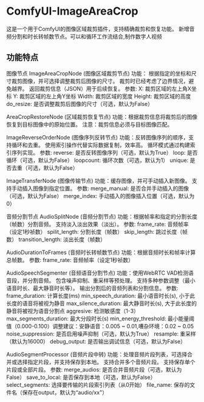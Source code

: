 # ComfyUI-ImageAreaCrop

这是一个用于ComfyUI的图像区域裁剪插件，支持精确裁剪和恢复功能。
新增音频分割和时长转帧数节点。可以和循环工作流结合,制作数字人视频

## 功能特点
图像节点
ImageAreaCropNode (图像区域裁剪节点)
    功能：
        根据指定的坐标和尺寸裁剪图像，并可选择调整裁剪后图像的尺寸。
        裁剪时已经考虑了边界情况，避免越界。
        返回裁剪信息（JSON）用于后续恢复。
        参数:
        X: 裁剪区域的左上角X坐标
        Y: 裁剪区域的左上角Y坐标
        Width: 裁剪区域的宽度
        Height: 裁剪区域的高度
        do_resize: 是否调整裁剪后图像的尺寸（可选，默认为False）
      
AreaCropRestoreNode (区域裁剪恢复节点)
    功能：根据裁剪信息将裁剪后的图像恢复到目标图像中的原始位置。
        注意：裁剪信息必须与目标图像匹配。

ImageReverseOrderNode (图像序列反转节点)
    功能：反转图像序列的顺序，支持循环和去重。
        使用索引操作代替实际数据复制，效率高。
        循环模式通过构建索引序列实现。
        参数:
        reverse: 是否反转图像序列（可选，默认为True）
        loop: 是否循环（可选，默认为False）
        loopcount: 循环次数（可选，默认为1）
        unique: 是否去重（可选，默认为False）

ImageTransferNode (图像传输节点)
    功能：缓存图像，并可手动插入新图像。
        支持手动插入图像到指定位置。
        参数:
        merge_manual: 是否合并手动插入的图像（可选，默认为False）
        merge_index: 手动插入的图像插入位置（可选，默认为0）

音频分割节点
AudioSplitNode (音频分割节点)
    功能：根据帧率和指定的分割长度（帧数）分割音频。
        支持淡入淡出效果（淡出）。
        参数:
        frame_rate: 音频帧率（设定1秒祯数）
        spilit_length: 分割长度（帧数）
        skip_length: 跳过长度（帧数）
        transition_length: 淡出长度（帧数）

AudioDurationToFrames (音频时长转帧数节点)
    功能：根据音频时长和帧率计算总帧数。
        参数:
        frame_rate: 音频帧率（设定1秒祯数）

AudioSpeechSegmenter (音频语音分割节点)
    功能：使用WebRTC VAD检测语音段，并分割音频。
        包含噪声抑制、重采样等预处理。
        支持多种参数调整（最小语音时长、最大静音时长等）。
        输出分割后的音频列表和分割信息。
        参数:
        frame_duration: 计算长度(ms)
        min_speech_duration: 最小语音时长(s), 小于此长度的语音将被视为静音
        max_silence_duration: 最大静音时长(s), 大于此长度的静音将被视为语音分割点
        aggresive: 检测敏感度（1-3）
        max_segments_duration: 最大分段时长(s)
        min_energy_threshold: 最小能量阈值（0.000-0.100）调整建议：安静语音：0.005 ~ 0.01,嘈杂环境：0.02 ~ 0.05
        noise_suppression: 是否启用噪声抑制（可选，默认为True）
        resample: 重采样（默认为16000）
        debug_output: 是否输出调试信息（可选，默认为False）

AudioSegmentProcessor (音频片段中转)
    功能：处理音频片段列表，可选择合并或选择指定片段，并支持保存到本地。
        支持合并多个音频片段。
        支持保存单个片段或全部片段。
        参数:
        merge_audios: 是否合并音频片段（可选，默认为False）
        save_to_local: 是否保存到本地（可选，默认为False）
        select_segments: 选择要传输的片段索引列表（从0开始）
        file_name: 保存的文件名（保存在output，默认为“audio/xx"）